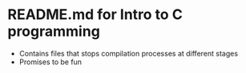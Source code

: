 # README.md for Intro to C programming
- Contains files that stops compilation processes at different stages
- Promises to be fun
